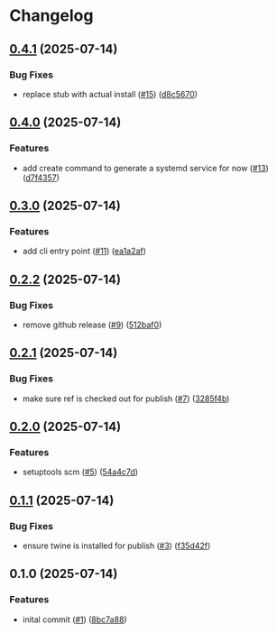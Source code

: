 # Changelog

## [0.4.1](https://github.com/jbussdieker/jbussdieker-service/compare/v0.4.0...v0.4.1) (2025-07-14)


### Bug Fixes

* replace stub with actual install ([#15](https://github.com/jbussdieker/jbussdieker-service/issues/15)) ([d8c5670](https://github.com/jbussdieker/jbussdieker-service/commit/d8c5670ddcfb6682e7b1214971f477f6c1cb04c3))

## [0.4.0](https://github.com/jbussdieker/jbussdieker-service/compare/v0.3.0...v0.4.0) (2025-07-14)


### Features

* add create command to generate a systemd service for now ([#13](https://github.com/jbussdieker/jbussdieker-service/issues/13)) ([d7f4357](https://github.com/jbussdieker/jbussdieker-service/commit/d7f43579051d5b9bb72f4b0f126b9f9af1b64437))

## [0.3.0](https://github.com/jbussdieker/jbussdieker-service/compare/v0.2.2...v0.3.0) (2025-07-14)


### Features

* add cli entry point ([#11](https://github.com/jbussdieker/jbussdieker-service/issues/11)) ([ea1a2af](https://github.com/jbussdieker/jbussdieker-service/commit/ea1a2af2ce0e914cd79858a33420571d1d1fdcde))

## [0.2.2](https://github.com/jbussdieker/jbussdieker-service/compare/v0.2.1...v0.2.2) (2025-07-14)


### Bug Fixes

* remove github release ([#9](https://github.com/jbussdieker/jbussdieker-service/issues/9)) ([512baf0](https://github.com/jbussdieker/jbussdieker-service/commit/512baf0c33209a95cf7ef957f14e1ebbb67be5b0))

## [0.2.1](https://github.com/jbussdieker/jbussdieker-service/compare/v0.2.0...v0.2.1) (2025-07-14)


### Bug Fixes

* make sure ref is checked out for publish ([#7](https://github.com/jbussdieker/jbussdieker-service/issues/7)) ([3285f4b](https://github.com/jbussdieker/jbussdieker-service/commit/3285f4b10e16b69072467d70e1e8c6af35c34e57))

## [0.2.0](https://github.com/jbussdieker/jbussdieker-service/compare/v0.1.1...v0.2.0) (2025-07-14)


### Features

* setuptools scm ([#5](https://github.com/jbussdieker/jbussdieker-service/issues/5)) ([54a4c7d](https://github.com/jbussdieker/jbussdieker-service/commit/54a4c7d67a25970c61393e99a8c68df5e4404f17))

## [0.1.1](https://github.com/jbussdieker/jbussdieker-service/compare/v0.1.0...v0.1.1) (2025-07-14)


### Bug Fixes

* ensure twine is installed for publish ([#3](https://github.com/jbussdieker/jbussdieker-service/issues/3)) ([f35d42f](https://github.com/jbussdieker/jbussdieker-service/commit/f35d42faf20f0b92ab39a58f1d8e931cdc10b469))

## 0.1.0 (2025-07-14)


### Features

* inital commit ([#1](https://github.com/jbussdieker/jbussdieker-service/issues/1)) ([8bc7a88](https://github.com/jbussdieker/jbussdieker-service/commit/8bc7a888db2abf13e48ca970740266f3d69c8d0f))
